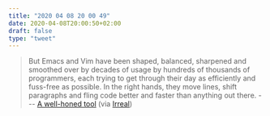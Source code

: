 ```yaml
---
title: "2020 04 08 20 00 49"
date: 2020-04-08T20:00:50+02:00
draft: false
type: "tweet"
---
```

> But Emacs and Vim have been shaped, balanced, sharpened and smoothed over by decades of usage by hundreds of thousands of programmers, each trying to get through their day as efficiently and fuss-free as possible. In the right hands, they move lines, shift paragraphs and fling code better and faster than anything out there. --- [A well-honed tool](https://eamonnsullivan.co.uk/posts-output/2020-04-05-well-honed-tool/) (via [Irreal](https://irreal.org/blog/?p=8784))

